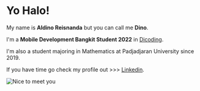 # Yo Halo! 

My name is **Aldino Reisnanda** but you can call me **Dino**.

I'm a **Mobile Development Bangkit Student 2022** in [Dicoding](https://www.dicoding.com/programs/bangkit).

I'm also a student majoring in Mathematics at Padjadjaran University since 2019.

If you have time go check my profile out >>> [Linkedin](https://www.linkedin.com/in/aldino-reisnanda/).

![Nice to meet you](https://user-images.githubusercontent.com/94807337/153447969-11af58c8-f05e-4a6c-b39a-9fc3392bde28.gif)
